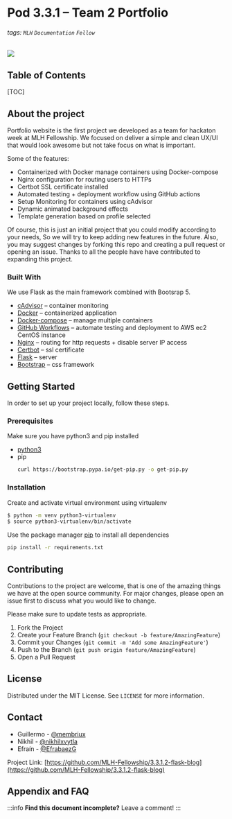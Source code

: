 Pod 3.3.1 – Team 2 Portfolio
===
###### tags: `MLH` `Documentation` `Fellow`

![](https://i.imgur.com/ufQR9Fl.gif)


## Table of Contents

[TOC]

## About the project

Portfolio website is the first project we developed as a team for hackaton week at MLH Fellowship. We focused on deliver a simple and clean UX/UI that would look awesome but not take focus on what is important.

Some of the features:
* Containerized with Docker manage containers using Docker-compose
* Nginx configuration for routing users to HTTPs
* Certbot SSL certificate installed
* Automated testing + deployment workflow using GitHub actions
* Setup Monitoring for containers using cAdvisor
* Dynamic animated background effects
* Template generation based on profile selected

Of course, this is just an initial project that you could modify according to your needs, So we will try to keep adding new features in the future. Also, you may suggest changes by forking this repo and creating a pull request or opening an issue. Thanks to all the people have have contributed to expanding this project.

### Built With

We use Flask as the main framework combined with Bootsrap 5.
* [cAdvisor](https://github.com/google/cadvisor) – container monitoring
* [Docker](https://www.docker.com/) – containerized application
* [Docker-compose](https://docs.docker.com/compose/) – manage multiple containers
* [GitHub Workflows](https://docs.github.com/en/actions) – automate testing and deployment to AWS ec2 CentOS instance
* [Nginx](https://www.nginx.com/) – routing for http requests + disable server IP access
* [Certbot](https://certbot.eff.org/) – ssl certificate
* [Flask](https://flask.palletsprojects.com) – server 
* [Bootstrap](https://getbootstrap.com) – css framework

## Getting Started
In order to set up your project locally, follow these steps.

### Prerequisites

Make sure you have python3 and pip installed
* [python3](https://www.python.org/downloads/)
* pip
  ```sh
  curl https://bootstrap.pypa.io/get-pip.py -o get-pip.py
### Installation

Create and activate virtual environment using virtualenv
```bash
$ python -m venv python3-virtualenv
$ source python3-virtualenv/bin/activate
```

Use the package manager [pip](https://pip.pypa.io/en/stable/) to install all dependencies

```bash
pip install -r requirements.txt
```

## Contributing

Contributions to the project are welcome, that is one of the amazing things we have at the open source community. For major changes, please open an issue first to discuss what you would like to change.

Please make sure to update tests as appropriate.

1. Fork the Project
2. Create your Feature Branch (`git checkout -b feature/AmazingFeature`)
3. Commit your Changes (`git commit -m 'Add some AmazingFeature'`)
4. Push to the Branch (`git push origin feature/AmazingFeature`)
5. Open a Pull Request

## License

Distributed under the MIT License. See `LICENSE` for more information.

## Contact

* Guillermo - [@membriux](https://twitter.com/membriux)
* Nikhil - [@nikhilxvytla](https://twitter.com/nikhilxvytla)
* Efraín - [@EfrabaezG](https://twitter.com/EfrabaezG)

Project Link: [https://github.com/MLH-Fellowship/3.3.1.2-flask-blog](https://github.com/MLH-Fellowship/3.3.1.2-flask-blog)


## Appendix and FAQ

:::info
**Find this document incomplete?** Leave a comment!
:::


